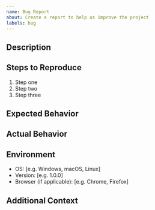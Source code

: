 ```yaml
---
name: Bug Report
about: Create a report to help us improve the project
labels: bug
---
```

## Description
<!-- A clear and concise description of what the bug is. -->
## Steps to Reproduce
1. Step one
2. Step two
3. Step three
## Expected Behavior
<!-- A clear description of what you expected to happen. -->
## Actual Behavior
<!-- A clear description of what actually happens. -->
## Environment
- OS: [e.g. Windows, macOS, Linux]
- Version: [e.g. 1.0.0]
- Browser (if applicable): [e.g. Chrome, Firefox]
## Additional Context
<!-- Add any other context about the problem here. -->